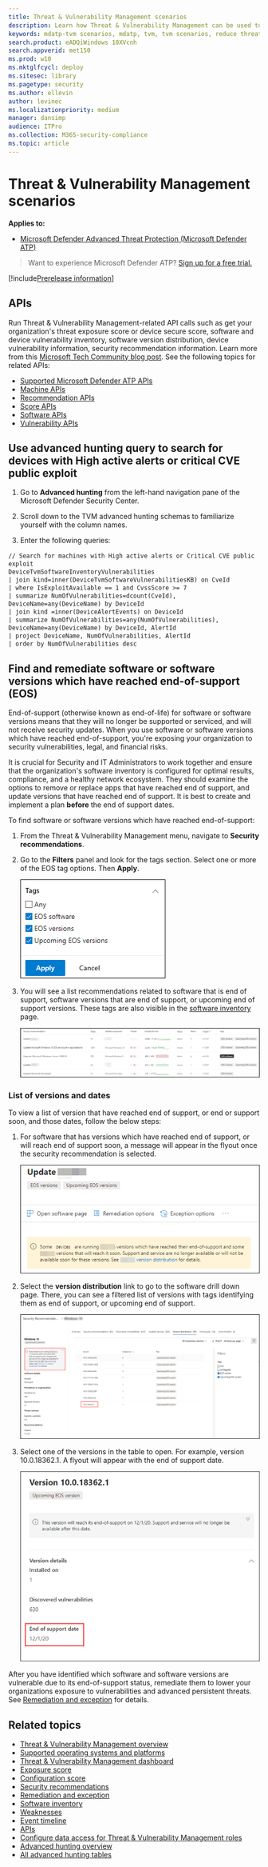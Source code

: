 ```yaml
---
title: Threat & Vulnerability Management scenarios
description: Learn how Threat & Vulnerability Management can be used to help security admins, IT admins, and SecOps collaborate in defending against security threats.
keywords: mdatp-tvm scenarios, mdatp, tvm, tvm scenarios, reduce threat & vulnerability exposure, reduce threat and vulnerability, improve security configuration, increase configuration score, increase threat & vulnerability configuration score, configuration score, exposure score, security controls 
search.product: eADQiWindows 10XVcnh
search.appverid: met150
ms.prod: w10
ms.mktglfcycl: deploy
ms.sitesec: library
ms.pagetype: security
ms.author: ellevin
author: levinec
ms.localizationpriority: medium
manager: dansimp
audience: ITPro
ms.collection: M365-security-compliance 
ms.topic: article
---
```


# Threat & Vulnerability Management scenarios

**Applies to:**

- [Microsoft Defender Advanced Threat Protection (Microsoft Defender ATP)](https://go.microsoft.com/fwlink/p/?linkid=2069559)

>Want to experience Microsoft Defender ATP? [Sign up for a free trial.](https://www.microsoft.com/microsoft-365/windows/microsoft-defender-atp?ocid=docs-wdatp-portaloverview-abovefoldlink)

[!include[Prerelease information](../../includes/prerelease.md)]

## APIs

Run Threat & Vulnerability Management-related API calls such as get your organization's threat exposure score or device secure score, software and device vulnerability inventory, software version distribution, device vulnerability information, security recommendation information. Learn more from this [Microsoft Tech Community blog post](https://techcommunity.microsoft.com/t5/microsoft-defender-atp/threat-amp-vulnerability-management-apis-are-now-generally/ba-p/1304615).
See the following topics for related APIs:

- [Supported Microsoft Defender ATP APIs](exposed-apis-list.md)
- [Machine APIs](machine.md)
- [Recommendation APIs](vulnerability.md)
- [Score APIs](score.md)
- [Software APIs](software.md)
- [Vulnerability APIs](vulnerability.md)

## Use advanced hunting query to search for devices with High active alerts or critical CVE public exploit

1. Go to **Advanced hunting** from the left-hand navigation pane of the Microsoft Defender Security Center.

2. Scroll down to the TVM advanced hunting schemas to familiarize yourself with the column names.

3. Enter the following queries:

```kusto
// Search for machines with High active alerts or Critical CVE public exploit
DeviceTvmSoftwareInventoryVulnerabilities
| join kind=inner(DeviceTvmSoftwareVulnerabilitiesKB) on CveId
| where IsExploitAvailable == 1 and CvssScore >= 7
| summarize NumOfVulnerabilities=dcount(CveId),
DeviceName=any(DeviceName) by DeviceId
| join kind =inner(DeviceAlertEvents) on DeviceId  
| summarize NumOfVulnerabilities=any(NumOfVulnerabilities),
DeviceName=any(DeviceName) by DeviceId, AlertId
| project DeviceName, NumOfVulnerabilities, AlertId  
| order by NumOfVulnerabilities desc

```

## Find and remediate software or software versions which have reached end-of-support (EOS)

End-of-support (otherwise known as end-of-life) for software or software versions means that they will no longer be supported or serviced, and will not receive security updates. When you use software or software versions which have reached end-of-support, you're exposing your organization to security vulnerabilities, legal, and financial risks.

It is crucial for Security and IT Administrators to work together and ensure that the organization's software inventory is configured for optimal results, compliance, and a healthy network ecosystem. They should examine the options to remove or replace apps that have reached end of support, and update versions that have reached end of support. It is best to create and implement a plan **before** the end of support dates.

To find software or software versions which have reached end-of-support:

1. From the Threat & Vulnerability Management menu, navigate to **Security recommendations**.
2. Go to the **Filters** panel and look for the tags section. Select one or more of the EOS tag options. Then **Apply**.

    ![Screenshot tags that say EOS software, EOS versions, and Upcoming EOS versions](images/tvm-eos-tag.png)

3. You will see a list recommendations related to software that is end of support, software versions that are end of support, or upcoming end of support versions. These tags are also visible in the [software inventory](tvm-software-inventory.md) page.

    ![Screenshot tags that say EOS software, EOS versions, and Upcoming EOS versions](images/tvm-eos-tags-column.png)

### List of versions and dates

To view a list of version that have reached end of support, or end or support soon, and those dates, follow the below steps:

1. For software that has versions which have reached end of support, or will reach end of support soon, a message will appear in the flyout once the security recommendation is selected.

    ![Screenshot of version distribution link](images/eos-upcoming-eos.png)

2. Select the **version distribution** link to go to the software drill down page. There, you can see a filtered list of versions with tags identifying them as end of support, or upcoming end of support.

    ![Screenshot of version distribution link](images/software-drilldown-eos.png)

3. Select one of the versions in the table to open. For example, version 10.0.18362.1. A flyout will appear with the end of support date.

    ![Screenshot of version distribution link](images/version-eos-date.png)

After you have identified which software and software versions are vulnerable due to its end-of-support status, remediate them to lower your organizations exposure to vulnerabilities and advanced persistent threats. See [Remediation and exception](tvm-remediation.md) for details.

## Related topics

- [Threat & Vulnerability Management overview](next-gen-threat-and-vuln-mgt.md)
- [Supported operating systems and platforms](tvm-supported-os.md)
- [Threat & Vulnerability Management dashboard](tvm-dashboard-insights.md)
- [Exposure score](tvm-exposure-score.md)
- [Configuration score](configuration-score.md)
- [Security recommendations](tvm-security-recommendation.md)
- [Remediation and exception](tvm-remediation.md)
- [Software inventory](tvm-software-inventory.md)
- [Weaknesses](tvm-weaknesses.md)
- [Event timeline](threat-and-vuln-mgt-event-timeline.md)
- [APIs](threat-and-vuln-mgt-scenarios.md#apis)
- [Configure data access for Threat & Vulnerability Management roles](user-roles.md#create-roles-and-assign-the-role-to-an-azure-active-directory-group)
- [Advanced hunting overview](overview-hunting.md)
- [All advanced hunting tables](advanced-hunting-reference.md)
